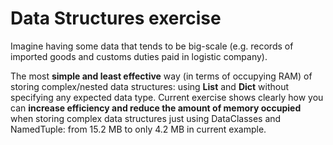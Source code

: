 # Data Structures exercise


Imagine having some data that tends to be big-scale
(e.g. records of imported goods and customs duties paid in logistic company).

The most **simple and least effective** way (in terms of occupying RAM) of storing complex/nested data structures:
using **List** and **Dict** without specifying any expected data type.
Current exercise shows clearly how you can **increase efficiency and reduce the amount of memory occupied** when storing complex data structures 
just using DataClasses and NamedTuple: from 15.2 MB to only 4.2 MB in current example.

